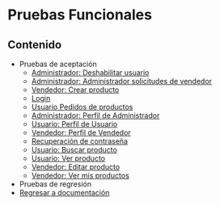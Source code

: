# Pruebas Funcionales

## Contenido
- Pruebas de aceptación
  - [Administrador: Deshabilitar usuario](acceptance/admin_deshabilitar_usuario.md)
  - [Administrador: Administrador solicitudes de vendedor](acceptance/admin_solicitudes_vendedor.md)
  - [Vendedor: Crear producto](acceptance/crear_producto.md)
  - [Login](acceptance/login.md)
  - [Usuario Pedidos de productos](acceptance/pedidos_base_datos.md)
  - [Administrador: Perfil de Administrador](acceptance/perfil_admin.md)
  - [Usuario: Perfil de Usuario](acceptance/perfil_usuario.md)
  - [Vendedor: Perfil de Vendedor](acceptance/perfil_vendedor.md)
  - [Recuperación de contraseña](acceptance/recuperacion_contrasenia.md)
  - [Usuario: Buscar producto](acceptance/usuario_buscar_producto.md)
  - [Usuario: Ver producto](acceptance/usuario_ver_productos.md)
  - [Vendedor: Editar producto](acceptance/vendedor_editar_producto.md)
  - [Vendedor: Ver mis productos](acceptance/vendedor_ver_productos.md)
- Pruebas de regresión
- [Regresar a documentación](../README.md)